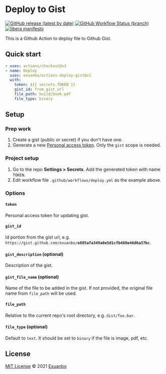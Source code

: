 # Deploy to Gist

[![GitHub release (latest by date)](https://img.shields.io/github/v/release/exuanbo/actions-deploy-gist.svg)](https://github.com/exuanbo/actions-deploy-gist/releases)
[![GitHub Workflow Status (branch)](https://img.shields.io/github/workflow/status/exuanbo/actions-deploy-gist/test/main.svg?event=push)](https://github.com/exuanbo/actions-deploy-gist/actions?query=workflow%3Atest)
[![libera manifesto](https://img.shields.io/badge/libera-manifesto-lightgrey.svg)](https://liberamanifesto.com)

This is a Github Action to deploy file to Github Gist.

## Quick start

```yml
- uses: actions/checkout@v3
- name: Deploy
  uses: exuanbo/actions-deploy-gist@v1
  with:
    token: ${{ secrets.TOKEN }}
    gist_id: from_gist_url
    file_path: build/book.pdf
    file_type: binary
```

## Setup

### Prep work

1. Create a gist (public or secret) if you don't have one.
1. Generate a new [Personal access token](https://github.com/settings/tokens/). Only the `gist` scope is needed.

### Project setup

1. Go to the repo **Settings > Secrets**. Add the generated token with name `TOKEN`.
1. Edit workflow file `.github/workflows/deploy.yml` as the example above.

### Options

#### `token`

Personal access token for updating gist.

#### `gist_id`

Id portion from the gist url, e.g. `https://gist.github.com/exuanbo/`**`e885afa349a0e5d1cfb408e46d6a37bc`**.

#### `gist_description` (optional)

Description of the gist.

#### `gist_file_name` (optional)

Name of the file to be added in the gist. If not provided, the original file name from `file_path` will be used.

#### `file_path`

Relative to the current repo's root directory, e.g. `dist/foo.bar`.

#### `file_type` (optional)

Default to `text`. It should be set to `binary` if the file is image, pdf, etc.

## License

[MIT License](https://github.com/exuanbo/actions-deploy-gist/blob/main/LICENSE) © 2021 [Exuanbo](https://github.com/exuanbo)
